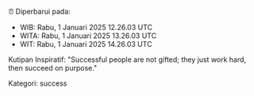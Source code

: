 ⏰ Diperbarui pada:
- WIB: Rabu, 1 Januari 2025 12.26.03 UTC
- WITA: Rabu, 1 Januari 2025 13.26.03 UTC
- WIT: Rabu, 1 Januari 2025 14.26.03 UTC

Kutipan Inspiratif:
"Successful people are not gifted; they just work hard, then succeed on purpose."


Kategori: success

